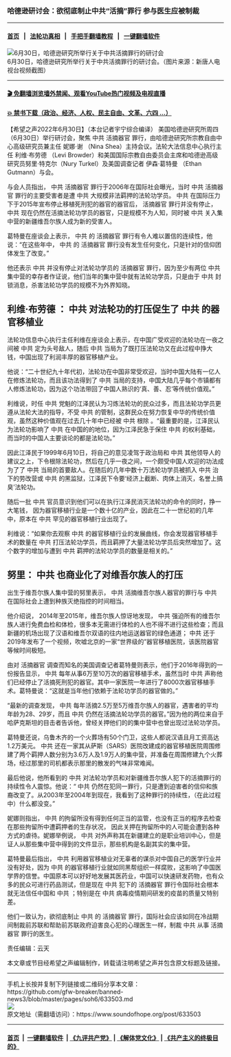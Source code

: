 ### 哈德逊研讨会：欲彻底制止中共“活摘”罪行 参与医生应被制裁 
------------------------

#### [首页](https://github.com/gfw-breaker/banned-news3/blob/master/README.md) &nbsp;&nbsp;|&nbsp;&nbsp; [法轮功真相](https://github.com/begood0513/basic/blob/master/README.md)  &nbsp;&nbsp;|&nbsp;&nbsp; [手把手翻墙教程](https://github.com/gfw-breaker/guides/wiki)  &nbsp;&nbsp;|&nbsp;&nbsp; [一键翻墙软件](https://github.com/gfw-breaker/nogfw/blob/master/README.md)  



<div><img alt="6月30日，哈德逊研究所举行关于中共活摘罪行的研讨会" src="https://img.soundofhope.org/2022-06/1656645804185.png"/>
<br/><figcaption class="caption">
 6月30日，哈德逊研究所举行关于中共活摘罪行的研讨会。（图片来源：新唐人电视台视频截图）
</figcaption></div><hr/>

#### [ 🎬  免翻墙浏览墙外禁闻、观看YouTube热门视频及电视直播](https://github.com/gfw-breaker/HelloWorld)

#### [ 💥  禁书下载（政治、经济、人权、民主自由、文革、六四 ...）](https://github.com/gfw-breaker/books/blob/master/README.md)

<div><div class="Content__Wrapper sc-1bvya0-0 grZQxZ">
 <p class="meta-top">
  <span class="meta">
   【希望之声2022年6月30日】（本台记者宇宁综合编译）
  </span>
  美国哈德逊研究所周四（6月30日）举行研讨会，聚焦
  <ok href="/term/1059">
   中共
  </ok>
  <ok href="/term/2188">
   活摘器官
  </ok>
  罪行，由哈德逊研究所宗教自由中心高级研究员兼主任
  <ok href="/term/755933">
   妮娜·谢
  </ok>
  （Nina Shea）主持会议。法轮大法信息中心执行主任
  <ok href="/term/755936">
   利维·布劳德
  </ok>
  （Levi Browder）和美国国际宗教自由委员会主席和哈德逊高级研究员努里·特克尔（Nury Turkel）及美国调查记者
  <ok href="/term/755522">
   伊森·葛特曼
  </ok>
  （Ethan Gutmann）与会。
 </p>
 <p>
  与会人员指出，
  <ok href="/term/1059">
   中共
  </ok>
  <ok href="/term/2188">
   活摘器官
  </ok>
  罪行于2006年在国际社会曝光，当时
  <ok href="/term/1059">
   中共
  </ok>
  <ok href="/term/2188">
   活摘器官
  </ok>
  罪行的主要受害者是遭
  <ok href="/term/1059">
   中共
  </ok>
  大规模非法羁押的法轮功学员。
  <ok href="/term/1059">
   中共
  </ok>
  在国际压力下于2015年宣布停止移植死刑犯的器官的器官后，
  <ok href="/term/2188">
   活摘器官
  </ok>
  罪行并没有停止，
  <ok href="/term/1059">
   中共
  </ok>
  现在仍然在活摘法轮功学员的器官，只是规模不为人知，同时被
  <ok href="/term/1059">
   中共
  </ok>
  关入集中营的新疆维吾尔族人成为新的受害人。
 </p>
 <p>
  葛特曼在座谈会上表示，
  <ok href="/term/1059">
   中共
  </ok>
  的
  <ok href="/term/2188">
   活摘器官
  </ok>
  罪行有令人难以置信的连续性，他说：“在这些年中，
  <ok href="/term/1059">
   中共
  </ok>
  的
  <ok href="/term/2188">
   活摘器官
  </ok>
  罪行没有发生任何变化，只是针对的信仰团体发生了改变。”
 </p>
 <p>
  他还表示
  <ok href="/term/1059">
   中共
  </ok>
  并没有停止对法轮功学员的
  <ok href="/term/2188">
   活摘器官
  </ok>
  罪行，因为至少有两位
  <ok href="/term/1059">
   中共
  </ok>
  集中营的幸存者作证说，他们当年的集中营中就有法轮功学员，只是由于
  <ok href="/term/1059">
   中共
  </ok>
  封锁消息，杀害法轮功学员的规模不为外界知晓。
 </p>
 <h2>
  <ok href="/term/755936">
   利维·布劳德
  </ok>
  ：
  <ok href="/term/1059">
   中共
  </ok>
  对法轮功的打压促生了
  <ok href="/term/1059">
   中共
  </ok>
  的器官移植业
 </h2>
 <p>
  法轮功信息中心执行主任利维在座谈会上表示，在中国广受欢迎的法轮功在一夜之间被
  <ok href="/term/1059">
   中共
  </ok>
  定为头号敌人，随后
  <ok href="/term/1059">
   中共
  </ok>
  当局为了既打压法轮功又在此过程中挣大钱，中国出现了利润丰厚的器官移植产业。
 </p>
 <p>
  他说：“二十世纪九十年代初，法轮功在中国非常受欢迎，当时中国大陆有一亿人在修炼法轮功，而且该功法得到了
  <ok href="/term/1059">
   中共
  </ok>
  当局的支持，中国大陆几乎每个市镇都有人修炼法轮功，因为这个功法带回了中国人熟识的‘真、善、忍’等传统价值观。”
 </p>
 <p>
  利维说，时任
  <ok href="/term/1059">
   中共
  </ok>
  党魁的江泽民认为习炼法轮功的民众过多，而且法轮功学员更遵从法轮大法的指导，不受
  <ok href="/term/1059">
   中共
  </ok>
  的管制，这群民众在努力恢复中华的传统价值观，虽然这种价值观在过去几十年中已经被
  <ok href="/term/1059">
   中共
  </ok>
  根除 。“最重要的是，江泽民认为法轮功影响了
  <ok href="/term/1059">
   中共
  </ok>
  在中国的的地位，因为江泽民急于保住
  <ok href="/term/1059">
   中共
  </ok>
  的权利基础，而当时的中国人主要谈论的都是法轮功。”
 </p>
 <p>
  因此江泽民于1999年6月10日，将自己的意见凌驾于政治局和
  <ok href="/term/1059">
   中共
  </ok>
  其他领导人的建议之上，下令根除法轮功，然后在几乎一夜之间，一个颇受中国人欢迎的功法成为了了
  <ok href="/term/1059">
   中共
  </ok>
  当局的首要敌人。在随后的几年中数十万法轮功学员被抓入
  <ok href="/term/1059">
   中共
  </ok>
  治下的劳改营或
  <ok href="/term/1059">
   中共
  </ok>
  的黑监狱，江泽民下令要‘经济上截断、肉体上消灭，名誉上搞臭’法轮功。
 </p>
 <p>
  随后一批
  <ok href="/term/1059">
   中共
  </ok>
  官员意识到他们可以在执行江泽民消灭法轮功的命令的同时，挣一大笔钱， 因为器官移植行业是一个数十亿的产业，因此在二十一世纪初的几年中，原本在
  <ok href="/term/1059">
   中共
  </ok>
  罕见的器官移植行业出现了。
 </p>
 <p>
  利维说：“如果你去观察
  <ok href="/term/1059">
   中共
  </ok>
  的器官移植行业的发展曲线，你会发现器官移植手术的数量在
  <ok href="/term/1059">
   中共
  </ok>
  打压法轮功学员，而且羁押了大量法轮功学员后突然增加了。这个数字的增加与遭到
  <ok href="/term/1059">
   中共
  </ok>
  羁押的法轮功学员的数量是相关的。”
 </p>
 <h2>
  努里：
  <ok href="/term/1059">
   中共
  </ok>
  也商业化了对维吾尔族人的打压
 </h2>
 <p>
  出生于维吾尔族人集中营的努里表示，
  <ok href="/term/1059">
   中共
  </ok>
  活摘维吾尔族人器官的罪行与
  <ok href="/term/1059">
   中共
  </ok>
  在国际社会上遭到种族灭绝指控的时间相当。
 </p>
 <p>
  他介绍说， 2014年至2015年，维吾尔族人惊讶地发现，
  <ok href="/term/1059">
   中共
  </ok>
  强迫所有的维吾尔族人进行免费血检和体检，很多本无需进行体检的人也不得不进行这些检查；而且新疆的机场出现了汉语和维吾尔双语的往内地运送器官的绿色通道；
  <ok href="/term/1059">
   中共
  </ok>
  还于2019年发布了一个视频，吹嘘北京的一家“世界级的”器官移植医院，该医院器官等候时间极短。
 </p>
 <p>
  由对
  <ok href="/term/2188">
   活摘器官
  </ok>
  调查而知名的美国调查记者葛特曼则表示，他们于2016年得到的一份报告显示，
  <ok href="/term/1059">
   中共
  </ok>
  每年从事6万至10万次的器官移植手术，虽然当时
  <ok href="/term/1059">
   中共
  </ok>
  声称他们已经停止了活摘死刑犯的器官。其中一家医院一年进行了8000次器官移植手术。葛特曼说：“这就是当年他们依赖于法轮功学员的器官做的。”
 </p>
 <p>
  “最新的调查发现，
  <ok href="/term/1059">
   中共
  </ok>
  每年活摘2.5万至5万维吾尔族人的器官，遇害者的平均年龄为28、29岁，而且
  <ok href="/term/1059">
   中共
  </ok>
  仍然在活摘法轮功学员的器官。”因为他的两位来自于哈萨克斯坦的目击者告诉他，曾经关押他们的的集中营中也曾出现过法轮功学员。
 </p>
 <p>
  葛特曼还说，乌鲁木齐的一个火葬场有50个门卫，这些人都说汉语且月工资高达1.2万美元。
  <ok href="/term/1059">
   中共
  </ok>
  还在一家其从萨斯（SARS）医院改建成的器官移植医院周围修建了两个羁押人数分别为3.6万人及1.9万人的集中营，并准备在周围修建九个火葬场，经过那里的司机都表示那里的散发的气味非常难闻。
 </p>
 <p>
  最后他说，他所看到的
  <ok href="/term/1059">
   中共
  </ok>
  对法轮功学员和对新疆维吾尔族人犯下的活摘罪行的持续性令人震惊。他说：“
  <ok href="/term/1059">
   中共
  </ok>
  仍然在犯同一罪行，只是遭到迫害者的信仰和族裔改变了。从2003年至2004年到现在，我看到了这种罪行的持续性，（在此过程中）什么都没变。”
 </p>
 <p>
  妮娜则指出，
  <ok href="/term/1059">
   中共
  </ok>
  的拘留所没有得到任何正当的监管，也没有正当的程序去检查在那些拘留所中遭羁押者的生存状况， 因此关押在拘留所中的人可能会遭到各种方式的虐待。妮娜举例说，
  <ok href="/term/1059">
   中共
  </ok>
  对外声称其在新疆建立的是职业培训中心，但是证人从那些集中营中得到的文件显示，那些机构是名副其实的集中营。
 </p>
 <p>
  葛特曼最后指出，
  <ok href="/term/1059">
   中共
  </ok>
  利用器官移植业对无辜者的谋杀对中国自己的医学行业并没有好处，因为
  <ok href="/term/1059">
   中共
  </ok>
  的器官移植行业就如同黑帮组织一样腐败，这影响了中国医学界的信誉。中国原本可以好好地发展其医药业，中国可以快速研发药物，也有众多的民众可进行药品测试，但是现在
  <ok href="/term/1059">
   中共
  </ok>
  犯下的
  <ok href="/term/2188">
   活摘器官
  </ok>
  罪行令国际社会根本就无法信任中国和
  <ok href="/term/1059">
   中共
  </ok>
  ；特别是在
  <ok href="/term/1059">
   中共
  </ok>
  病毒疫情期间研发的疫苗的质量又特别差。
 </p>
 <p>
  他们一致认为，欲彻底制止
  <ok href="/term/1059">
   中共
  </ok>
  的
  <ok href="/term/2188">
   活摘器官
  </ok>
  罪行，国际社会应该如同在冷战期间制裁前苏联和帮助前苏联政府迫害良心犯的心理医生一样，制裁
  <ok href="/term/1059">
   中共
  </ok>
  从事
  <ok href="/term/2188">
   活摘器官
  </ok>
  罪行的医生。
 </p>
 <p class="meta-btm">
  责任编辑：云天
 </p>
 <p class="meta-btm">
  本文章或节目经希望之声编辑制作，转载请注明希望之声并包含原文标题及链接。
 </p>
</div>
</div>
<hr/>
手机上长按并复制下列链接或二维码分享本文章：<br/>
https://github.com/gfw-breaker/banned-news3/blob/master/pages/soh6/633503.md <br/>
<a href='https://github.com/gfw-breaker/banned-news3/blob/master/pages/soh6/633503.md'><img src='https://github.com/gfw-breaker/banned-news3/blob/master/pages/soh6/633503.md.png'/></a> <br/>
原文地址（需翻墙访问）：https://www.soundofhope.org/post/633503


------------------------
#### [首页](https://github.com/gfw-breaker/banned-news3/blob/master/README.md) &nbsp;|&nbsp; [一键翻墙软件](https://github.com/gfw-breaker/nogfw/blob/master/README.md) &nbsp;| [《九评共产党》](https://github.com/gfw-breaker/9ping.md/blob/master/README.md#九评之一评共产党是什么) | [《解体党文化》](https://github.com/gfw-breaker/jtdwh.md/blob/master/README.md) | [《共产主义的终极目的》](https://github.com/gfw-breaker/gczydzjmd.md/blob/master/README.md)


<img src='http://gfw-breaker.win/banned-news3/pages/soh6/633503.md' width='0px' height='0px'/>